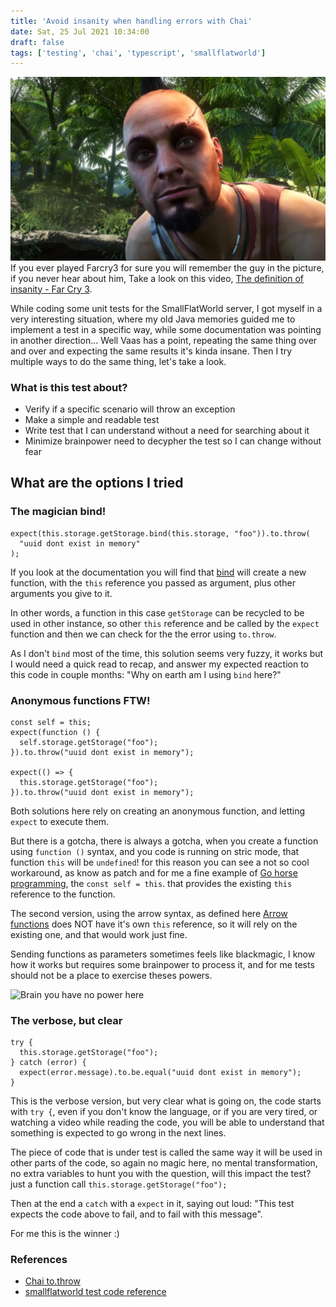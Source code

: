 ```yaml
---
title: 'Avoid insanity when handling errors with Chai'
date: Sat, 25 Jul 2021 10:34:00 
draft: false
tags: ['testing', 'chai', 'typescript', 'smallflatworld']
---
```


![Vaas from Farcry3](/images/2021/insanity.png) 
If you ever played Farcry3 for sure you will remember the guy in the picture, if you never hear about him, Take a look on this video, [The definition of insanity - Far Cry 3](https://www.youtube.com/watch?v=itjmKlYjUak). 

While coding some unit tests for the SmallFlatWorld server, I got myself in a very interesting situation, where my old Java memories guided me to implement a test in a specific way, while some documentation was pointing in another direction... Well Vaas has a point, repeating the same thing over and over and expecting the same results it's kinda insane. Then I try multiple ways to do the same thing, let's take a look.

### What is this test about?

- Verify if a specific scenario will throw an exception
- Make a simple and readable test
- Write test that I can understand without a need for searching about it
- Minimize brainpower need to decypher the test so I can change without fear

## What are the options I tried

### The magician bind!
```
expect(this.storage.getStorage.bind(this.storage, "foo")).to.throw(
  "uuid dont exist in memory"
);
```

If you look at the documentation you will find that [bind](https://developer.mozilla.org/en-US/docs/Web/JavaScript/Reference/Global_objects/Function/bind) will create a new function, with the `this` reference you passed as argument, plus other arguments you give to it.

In other words, a function in this case `getStorage` can be recycled to be used in other instance, so other `this` reference and be called by the `expect` function and then we can check for the the error using `to.throw`.

As I don't `bind` most of the time, this solution seems very fuzzy, it works but I would need a quick read to recap, and answer my expected reaction to this code in couple months: "Why on earth am I using `bind` here?"

### Anonymous functions FTW!

```
const self = this;
expect(function () {
  self.storage.getStorage("foo");
}).to.throw("uuid dont exist in memory");

expect(() => {
  this.storage.getStorage("foo");
}).to.throw("uuid dont exist in memory");
```

Both solutions here rely on creating an anonymous function, and letting `expect` to execute them. 

But there is a gotcha, there is always a gotcha, when you create a function using `function ()` syntax, and you code is running on stric mode, that function `this` will be `undefined`! for this reason you can see a not so cool workaround, as know as patch and for me a fine example of [Go horse programming](https://gist.github.com/banaslee/4147370), the `const self = this`. that provides the existing `this` reference to the function.

The second version, using the arrow syntax, as defined here [Arrow functions](https://developer.mozilla.org/en-US/docs/Web/JavaScript/Reference/Functions/Arrow_functions) does NOT have it's own `this` reference, so it will rely on the existing one, and that would work just fine.

Sending functions as parameters sometimes feels like blackmagic, I know how it works but requires some brainpower to process it, and for me tests should not be a place to exercise theses powers.

![Brain you have no power here](/images/2021/you-have-no-power-here.png) 

### The verbose, but clear
```
try {
  this.storage.getStorage("foo");
} catch (error) {
  expect(error.message).to.be.equal("uuid dont exist in memory");
}
```

This is the verbose version, but very clear what is going on, the code starts with `try {`, even if you don't know the language, or if you are very tired, or watching a video while reading the code, you will be able to understand that something is expected to go wrong in the next lines.

The piece of code that is under test is called the same way it will be used in other parts of the code, so again no magic here, no mental transformation, no extra variables to hunt you with the question, will this impact the test? just a function call `this.storage.getStorage("foo");`

Then at the end a `catch` with a `expect` in it, saying out loud: "This test expects the code above to fail, and to fail with this message".

For me this is the winner :)

### References 

- [Chai to.throw](https://www.chaijs.com/api/bdd/#method_throw)
- [smallflatworld test code reference]()